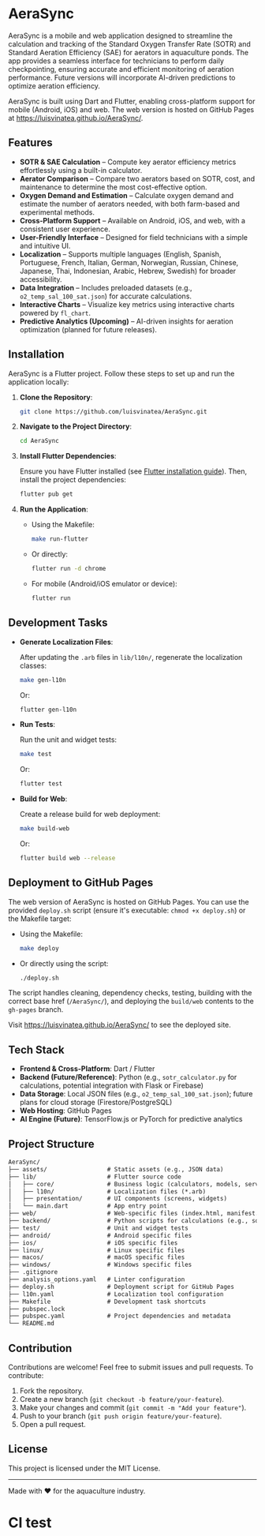 # AeraSync

AeraSync is a mobile and web application designed to streamline the calculation and tracking of the Standard Oxygen Transfer Rate (SOTR) and Standard Aeration Efficiency (SAE) for aerators in aquaculture ponds. The app provides a seamless interface for technicians to perform daily checkpointing, ensuring accurate and efficient monitoring of aeration performance. Future versions will incorporate AI-driven predictions to optimize aeration efficiency.

AeraSync is built using Dart and Flutter, enabling cross-platform support for mobile (Android, iOS) and web. The web version is hosted on GitHub Pages at <https://luisvinatea.github.io/AeraSync/>.

## Features

* **SOTR & SAE Calculation** – Compute key aerator efficiency metrics effortlessly using a built-in calculator.
* **Aerator Comparison** – Compare two aerators based on SOTR, cost, and maintenance to determine the most cost-effective option.
* **Oxygen Demand and Estimation** – Calculate oxygen demand and estimate the number of aerators needed, with both farm-based and experimental methods.
* **Cross-Platform Support** – Available on Android, iOS, and web, with a consistent user experience.
* **User-Friendly Interface** – Designed for field technicians with a simple and intuitive UI.
* **Localization** – Supports multiple languages (English, Spanish, Portuguese, French, Italian, German, Norwegian, Russian, Chinese, Japanese, Thai, Indonesian, Arabic, Hebrew, Swedish) for broader accessibility.
* **Data Integration** – Includes preloaded datasets (e.g., `o2_temp_sal_100_sat.json`) for accurate calculations.
* **Interactive Charts** – Visualize key metrics using interactive charts powered by `fl_chart`.
* **Predictive Analytics (Upcoming)** – AI-driven insights for aeration optimization (planned for future releases).

## Installation

AeraSync is a Flutter project. Follow these steps to set up and run the application locally:

1. **Clone the Repository**:

    ```sh
    git clone https://github.com/luisvinatea/AeraSync.git
    ```

2. **Navigate to the Project Directory**:

    ```sh
    cd AeraSync
    ```

3. **Install Flutter Dependencies**:

    Ensure you have Flutter installed (see [Flutter installation guide](https://flutter.dev/docs/get-started/install)). Then, install the project dependencies:

    ```sh
    flutter pub get
    ```

4. **Run the Application**:

    * Using the Makefile:

        ```sh
        make run-flutter
        ```

    * Or directly:

        ```sh
        flutter run -d chrome
        ```

    * For mobile (Android/iOS emulator or device):

        ```sh
        flutter run
        ```

## Development Tasks

* **Generate Localization Files**:

    After updating the `.arb` files in `lib/l10n/`, regenerate the localization classes:

    ```sh
    make gen-l10n
    ```

    Or:

    ```sh
    flutter gen-l10n
    ```

* **Run Tests**:

    Run the unit and widget tests:

    ```sh
    make test
    ```

    Or:

    ```sh
    flutter test
    ```

* **Build for Web**:

    Create a release build for web deployment:

    ```sh
    make build-web
    ```

    Or:

    ```sh
    flutter build web --release
    ```

## Deployment to GitHub Pages

The web version of AeraSync is hosted on GitHub Pages. You can use the provided `deploy.sh` script (ensure it's executable: `chmod +x deploy.sh`) or the Makefile target:

* Using the Makefile:

    ```sh
    make deploy
    ```

* Or directly using the script:

    ```sh
    ./deploy.sh
    ```

The script handles cleaning, dependency checks, testing, building with the correct base href (`/AeraSync/`), and deploying the `build/web` contents to the `gh-pages` branch.

Visit <https://luisvinatea.github.io/AeraSync/> to see the deployed site.

## Tech Stack

* **Frontend & Cross-Platform**: Dart / Flutter
* **Backend (Future/Reference)**: Python (e.g., `sotr_calculator.py` for calculations, potential integration with Flask or Firebase)
* **Data Storage**: Local JSON files (e.g., `o2_temp_sal_100_sat.json`); future plans for cloud storage (Firestore/PostgreSQL)
* **Web Hosting**: GitHub Pages
* **AI Engine (Future)**: TensorFlow.js or PyTorch for predictive analytics

## Project Structure

````markdown
AeraSync/
├── assets/                 # Static assets (e.g., JSON data)
├── lib/                    # Flutter source code
│   ├── core/               # Business logic (calculators, models, services)
│   ├── l10n/               # Localization files (*.arb)
│   ├── presentation/       # UI components (screens, widgets)
│   └── main.dart           # App entry point
├── web/                    # Web-specific files (index.html, manifest.json, icons, etc.)
├── backend/                # Python scripts for calculations (e.g., sotr_calculator.py)
├── test/                   # Unit and widget tests
├── android/                # Android specific files
├── ios/                    # iOS specific files
├── linux/                  # Linux specific files
├── macos/                  # macOS specific files
├── windows/                # Windows specific files
├── .gitignore
├── analysis_options.yaml   # Linter configuration
├── deploy.sh               # Deployment script for GitHub Pages
├── l10n.yaml               # Localization tool configuration
├── Makefile                # Development task shortcuts
├── pubspec.lock
├── pubspec.yaml            # Project dependencies and metadata
└── README.md
````

## Contribution

Contributions are welcome! Feel free to submit issues and pull requests. To contribute:

1. Fork the repository.
2. Create a new branch (`git checkout -b feature/your-feature`).
3. Make your changes and commit (`git commit -m "Add your feature"`).
4. Push to your branch (`git push origin feature/your-feature`).
5. Open a pull request.

## License

This project is licensed under the MIT License.

---

Made with ❤️ for the aquaculture industry.
# CI test
